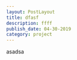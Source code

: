 ```yaml
---
layout: PostLayout
title: dfasf
description: ffff
publish_date: 04-30-2019
category: project
---
```

asadsa
